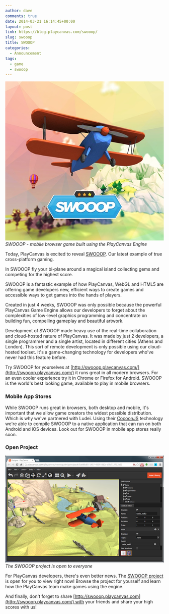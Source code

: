 ```yaml
---
author: dave
comments: true
date: 2014-03-21 16:14:45+00:00
layout: post
link: https://blog.playcanvas.com/swooop/
slug: swooop
title: SWOOOP
categories:
  - Announcement
tags:
  - game
  - swooop
---
```


[![SWOOOP title](/assets/media/swooop_blog.jpg)](/assets/media/swooop_blog.jpg)
<br>_SWOOOP - mobile browser game built using the PlayCanvas Engine_

Today, PlayCanvas is excited to reveal [SWOOOP](http://swooop.playcanvas.com). Our latest example of true cross-platform gaming.

In SWOOOP fly your bi-plane around a magical island collecting gems and competing for the highest score.

SWOOOP is a fantastic example of how PlayCanvas, WebGL and HTML5 are offering game developers new, efficient ways to create games and accessible ways to get games into the hands of players.

Created in just 4 weeks, SWOOOP was only possible because the powerful PlayCanvas Game Engine allows our developers to forget about the complexities of low-level graphics programming and concentrate on building fun, compelling gameplay and beautiful artwork.

Development of SWOOOP made heavy use of the real-time collaboration and cloud-hosted nature of PlayCanvas. It was made by just 2 developers, a single programmer and a single artist, located in different cities (Athens and London). This sort of remote development is only possible using our cloud-hosted toolset. It's a game-changing technology for developers who've never had this feature before.

Try SWOOOP for yourselves at [http://swooop.playcanvas.com/](http://swooop.playcanvas.com/) it runs great in all modern browsers. For an even cooler experience try it in Chrome or Firefox for Android. SWOOOP is the world's best looking game, available to play in mobile browsers.

### Mobile App Stores

While SWOOOP runs great in browsers, both desktop and mobile, it's important that we allow game creators the widest possible distribution. Which is why we've partnered with Ludei. Using their [CocoonJS](https://en.wikipedia.org/wiki/CocoonJS) technology we're able to compile SWOOOP to a native application that can run on both Android and iOS devices. Look out for SWOOOP in mobile app stores really soon.

### Open Project

[![SWOOOP in Designer](/assets/media/designer-swooop.png)](/assets/media/designer-swooop.png)
<br>_The SWOOOP project is open to everyone_

For PlayCanvas developers, there's even better news. The [SWOOOP project](https://playcanvas.com/project/4763/overview/swooop) is open for you to view right now! Browse the project for yourself and learn how the PlayCanvas team make games using the engine.

And finally, don't forget to share [http://swooop.playcanvas.com](http://swooop.playcanvas.com/) with your friends and share your high scores with us!
